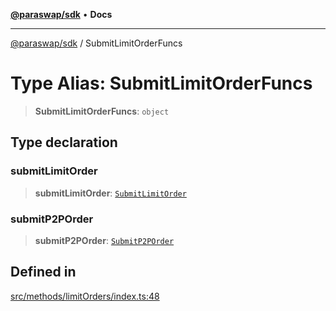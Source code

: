 [**@paraswap/sdk**](../README.md) • **Docs**

***

[@paraswap/sdk](../globals.md) / SubmitLimitOrderFuncs

# Type Alias: SubmitLimitOrderFuncs

> **SubmitLimitOrderFuncs**: `object`

## Type declaration

### submitLimitOrder

> **submitLimitOrder**: [`SubmitLimitOrder`](../-internal-/type-aliases/SubmitLimitOrder.md)

### submitP2POrder

> **submitP2POrder**: [`SubmitP2POrder`](../-internal-/type-aliases/SubmitP2POrder.md)

## Defined in

[src/methods/limitOrders/index.ts:48](https://github.com/paraswap/paraswap-sdk/blob/master/src/methods/limitOrders/index.ts#L48)
